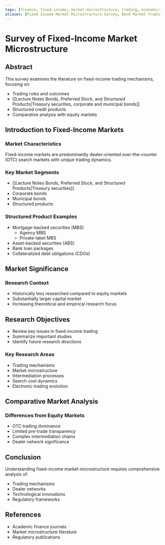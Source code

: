 ```yaml
---
tags: [finance, fixed-income, market-microstructure, trading, economics]
aliases: [Fixed Income Market Microstructure Survey, Bond Market Trading Mechanics]
---
```

# Survey of Fixed-Income Market Microstructure

## Abstract

This survey examines the literature on fixed-income trading mechanisms, focusing on:
- Trading rules and outcomes
- [[Lecture Notes Bonds, Preferred Stock, and Structured Products|Treasury securities, corporate and municipal bonds]]
- Structured credit products
- Comparative analysis with equity markets

## Introduction to Fixed-Income Markets

### Market Characteristics
Fixed-income markets are predominantly dealer-oriented over-the-counter (OTC) search markets with unique trading dynamics.

### Key Market Segments
- [[Lecture Notes Bonds, Preferred Stock, and Structured Products|Treasury securities]]
- Corporate bonds
- Municipal bonds
- Structured products

### Structured Product Examples
- Mortgage-backed securities (MBS)
  - Agency MBS
  - Private-label MBS
- Asset-backed securities (ABS)
- Bank loan packages
- Collateralized debt obligations (CDOs)

## Market Significance

### Research Context
- Historically less researched compared to equity markets
- Substantially larger capital market
- Increasing theoretical and empirical research focus

## Research Objectives
- Review key issues in fixed-income trading
- Summarize important studies
- Identify future research directions

### Key Research Areas
- Trading mechanisms
- Market microstructure
- Intermediation processes
- Search cost dynamics
- Electronic trading evolution

## Comparative Market Analysis

### Differences from Equity Markets
- OTC trading dominance
- Limited pre-trade transparency
- Complex intermediation chains
- Dealer network significance

## Conclusion

Understanding fixed-income market microstructure requires comprehensive analysis of:
- Trading mechanisms
- Dealer networks
- Technological innovations
- Regulatory frameworks

## References
- Academic finance journals
- Market microstructure literature
- Regulatory publications